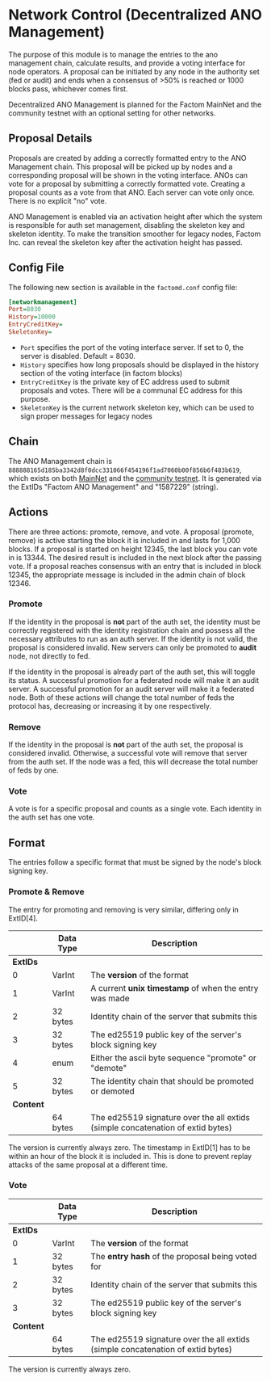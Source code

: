 # Network Control (Decentralized ANO Management)

The purpose of this module is to manage the entries to the ano management chain, calculate results, and provide a voting interface for node operators. A proposal can be initiated by any node in the authority set (fed or audit) and ends when a consensus of >50% is reached or 1000 blocks pass, whichever comes first.

Decentralized ANO Management is planned for the Factom MainNet and the community testnet with an optional setting for other networks.


## Proposal Details

Proposals are created by adding a correctly formatted entry to the ANO Management chain. This proposal will be picked up by nodes and a corresponding proposal will be shown in the voting interface. ANOs can vote for a proposal by submitting a correctly formatted vote. Creating a proposal counts as a vote from that ANO. Each server can vote only once. There is no explicit "no" vote.

ANO Management is enabled via an activation height after which the system is responsible for auth set management, disabling the skeleton key and skeleton identity. To make the transition smoother for legacy nodes, Factom Inc. can reveal the skeleton key after the activation height has passed.

## Config File

The following new section is available in the `factomd.conf` config file:
```ini
[networkmanagement]
Port=8030
History=10000
EntryCreditKey=
SkeletonKey=
```

* `Port` specifies the port of the voting interface server. If set to 0, the server is disabled. Default = 8030.
* `History` specifies how long proposals should be displayed in the history section of the voting interface (in factom blocks)
* `EntryCreditKey` is the private key of EC address used to submit proposals and votes. There will be a communal EC address for this purpose.
* `SkeletonKey` is the current network skeleton key, which can be used to sign proper messages for legacy nodes


## Chain

The ANO Management chain is `888888165d185ba3342d8f0dcc331066f454196f1ad7060b00f856b6f483b619`, which exists on both [MainNet](https://explorer.factom.pro/chains/888888165d185ba3342d8f0dcc331066f454196f1ad7060b00f856b6f483b619) and the [community testnet](https://testnet.factoid.org/entry?hash=7033579b015ebeee3d5e146321978cc9640cf43eed32b0eb3b18a3c67f9b8649). It is generated via the ExtIDs "Factom ANO Management" and "1587229" (string).

## Actions

There are three actions: promote, remove, and vote. A proposal (promote, remove) is active starting the block it is included in and lasts for 1,000 blocks. If a proposal is started on height 12345, the last block you can vote in is 13344. The desired result is included in the next block after the passing vote. If a proposal reaches consensus with an entry that is included in block 12345, the appropriate message is included in the admin chain of block 12346.

### Promote

If the identity in the proposal is **not** part of the auth set, the identity must be correctly registered with the identity registration chain and possess all the necessary attributes to run as an auth server. If the identity is not valid, the proposal is considered invalid. New servers can only be promoted to **audit** node, not directly to fed.

If the identity in the proposal is already part of the auth set, this will toggle its status. A successful promotion for a federated node will make it an audit server. A successful promotion for an audit server will make it a federated node. Both of these actions will change the total number of feds the protocol has, decreasing or increasing it by one respectively.

### Remove

If the identity in the proposal is **not** part of the auth set, the proposal is considered invalid. Otherwise, a successful vote will remove that server from the auth set. If the node was a fed, this will decrease the total number of feds by one.

### Vote

A vote is for a specific proposal and counts as a single vote. Each identity in the auth set has one vote.

## Format

The entries follow a specific format that must be signed by the node's block signing key.

### Promote & Remove

The entry for promoting and removing is very similar, differing only in ExtID[4].

|  | Data Type | Description |
|---|---|---|
| **ExtIDs** |   |    |
| 0 | VarInt | The **version** of the format |
| 1 | VarInt | A current **unix timestamp** of when the entry was made |
| 2 | 32 bytes | Identity chain of the server that submits this |
| 3 | 32 bytes | The ed25519 public key of the server's block signing key |
| 4 | enum | Either the ascii byte sequence "promote" or "demote" |
| 5 | 32 bytes | The identity chain that should be promoted or demoted |
| **Content** |   |   |
|  | 64 bytes | The ed25519 signature over the all extids (simple concatenation of extid bytes) |

The version is currently always zero. The timestamp in ExtID[1] has to be within an hour of the block it is included in. This is done to prevent replay attacks of the same proposal at a different time.

### Vote

|  | Data Type | Description |
|---|---|---|
| **ExtIDs** |   |    |
| 0 | VarInt | The **version** of the format |
| 1 | 32 bytes | The **entry hash** of the proposal being voted for |
| 2 | 32 bytes | Identity chain of the server that submits this |
| 3 | 32 bytes | The ed25519 public key of the server's block signing key |
| **Content** |   |   |
|  | 64 bytes | The ed25519 signature over the all extids (simple concatenation of extid bytes) |

The version is currently always zero.
